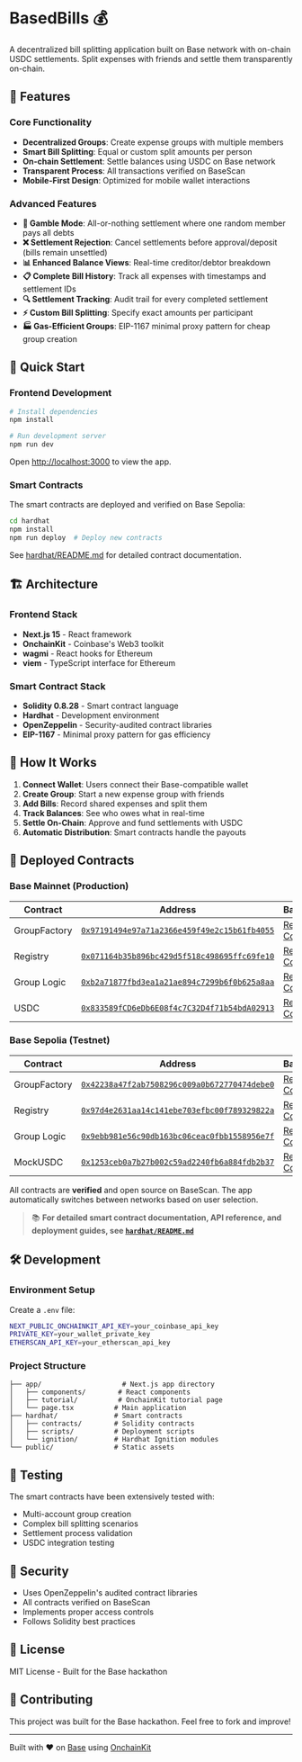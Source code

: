 # BasedBills 💰

A decentralized bill splitting application built on Base network with on-chain USDC settlements. Split expenses with friends and settle them transparently on-chain.

## 🌟 Features

### Core Functionality
- **Decentralized Groups**: Create expense groups with multiple members
- **Smart Bill Splitting**: Equal or custom split amounts per person
- **On-chain Settlement**: Settle balances using USDC on Base network
- **Transparent Process**: All transactions verified on BaseScan
- **Mobile-First Design**: Optimized for mobile wallet interactions

### Advanced Features
- **🎲 Gamble Mode**: All-or-nothing settlement where one random member pays all debts
- **❌ Settlement Rejection**: Cancel settlements before approval/deposit (bills remain unsettled)
- **📊 Enhanced Balance Views**: Real-time creditor/debtor breakdown
- **📋 Complete Bill History**: Track all expenses with timestamps and settlement IDs
- **🔍 Settlement Tracking**: Audit trail for every completed settlement
- **⚡ Custom Bill Splitting**: Specify exact amounts per participant
- **🏭 Gas-Efficient Groups**: EIP-1167 minimal proxy pattern for cheap group creation

## 🚀 Quick Start

### Frontend Development

```bash
# Install dependencies
npm install

# Run development server
npm run dev
```

Open [http://localhost:3000](http://localhost:3000) to view the app.

### Smart Contracts

The smart contracts are deployed and verified on Base Sepolia:

```bash
cd hardhat
npm install
npm run deploy  # Deploy new contracts
```

See [hardhat/README.md](./hardhat/README.md) for detailed contract documentation.

## 🏗️ Architecture

### Frontend Stack
- **Next.js 15** - React framework
- **OnchainKit** - Coinbase's Web3 toolkit
- **wagmi** - React hooks for Ethereum
- **viem** - TypeScript interface for Ethereum

### Smart Contract Stack
- **Solidity 0.8.28** - Smart contract language
- **Hardhat** - Development environment
- **OpenZeppelin** - Security-audited contract libraries
- **EIP-1167** - Minimal proxy pattern for gas efficiency

## 📱 How It Works

1. **Connect Wallet**: Users connect their Base-compatible wallet
2. **Create Group**: Start a new expense group with friends
3. **Add Bills**: Record shared expenses and split them
4. **Track Balances**: See who owes what in real-time
5. **Settle On-Chain**: Approve and fund settlements with USDC
6. **Automatic Distribution**: Smart contracts handle the payouts

## 🔗 Deployed Contracts

### Base Mainnet (Production)
| Contract | Address | BaseScan |
|----------|---------|----------|
| GroupFactory | [`0x97191494e97a71a2366e459f49e2c15b61fb4055`](https://basescan.org/address/0x97191494e97a71a2366e459f49e2c15b61fb4055) | [Read Contract](https://basescan.org/address/0x97191494e97a71a2366e459f49e2c15b61fb4055#readContract) |
| Registry | [`0x071164b35b896bc429d5f518c498695ffc69fe10`](https://basescan.org/address/0x071164b35b896bc429d5f518c498695ffc69fe10) | [Read Contract](https://basescan.org/address/0x071164b35b896bc429d5f518c498695ffc69fe10#readContract) |
| Group Logic | [`0xb2a71877fbd3ea1a21ae894c7299b6f0b625a8aa`](https://basescan.org/address/0xb2a71877fbd3ea1a21ae894c7299b6f0b625a8aa) | [Read Contract](https://basescan.org/address/0xb2a71877fbd3ea1a21ae894c7299b6f0b625a8aa#readContract) |
| USDC | [`0x833589fCD6eDb6E08f4c7C32D4f71b54bdA02913`](https://basescan.org/address/0x833589fCD6eDb6E08f4c7C32D4f71b54bdA02913) | [Read Contract](https://basescan.org/address/0x833589fCD6eDb6E08f4c7C32D4f71b54bdA02913#readContract) |

### Base Sepolia (Testnet)
| Contract | Address | BaseScan |
|----------|---------|----------|
| GroupFactory | [`0x42238a47f2ab7508296c009a0b672770474debe0`](https://sepolia.basescan.org/address/0x42238a47f2ab7508296c009a0b672770474debe0) | [Read Contract](https://sepolia.basescan.org/address/0x42238a47f2ab7508296c009a0b672770474debe0#readContract) |
| Registry | [`0x97d4e2631aa14c141ebe703efbc00f789329822a`](https://sepolia.basescan.org/address/0x97d4e2631aa14c141ebe703efbc00f789329822a) | [Read Contract](https://sepolia.basescan.org/address/0x97d4e2631aa14c141ebe703efbc00f789329822a#readContract) |
| Group Logic | [`0x9ebb981e56c90db163bc06ceac0fbb1558956e7f`](https://sepolia.basescan.org/address/0x9ebb981e56c90db163bc06ceac0fbb1558956e7f) | [Read Contract](https://sepolia.basescan.org/address/0x9ebb981e56c90db163bc06ceac0fbb1558956e7f#readContract) |
| MockUSDC | [`0x1253ceb0a7b27b002c59ad2240fb6a884fdb2b37`](https://sepolia.basescan.org/address/0x1253ceb0a7b27b002c59ad2240fb6a884fdb2b37) | [Read Contract](https://sepolia.basescan.org/address/0x1253ceb0a7b27b002c59ad2240fb6a884fdb2b37#readContract) |

All contracts are **verified** and open source on BaseScan. The app automatically switches between networks based on user selection.

> 📚 **For detailed smart contract documentation, API reference, and deployment guides, see [`hardhat/README.md`](./hardhat/README.md)**

## 🛠️ Development

### Environment Setup

Create a `.env` file:
```bash
NEXT_PUBLIC_ONCHAINKIT_API_KEY=your_coinbase_api_key
PRIVATE_KEY=your_wallet_private_key
ETHERSCAN_API_KEY=your_etherscan_api_key
```

### Project Structure

```
├── app/                    # Next.js app directory
│   ├── components/        # React components
│   ├── tutorial/          # OnchainKit tutorial page
│   └── page.tsx          # Main application
├── hardhat/              # Smart contracts
│   ├── contracts/        # Solidity contracts
│   ├── scripts/          # Deployment scripts
│   └── ignition/         # Hardhat Ignition modules
└── public/               # Static assets
```

## 🧪 Testing

The smart contracts have been extensively tested with:
- Multi-account group creation
- Complex bill splitting scenarios
- Settlement process validation
- USDC integration testing

## 🔐 Security

- Uses OpenZeppelin's audited contract libraries
- All contracts verified on BaseScan
- Implements proper access controls
- Follows Solidity best practices

## 📄 License

MIT License - Built for the Base hackathon

## 🤝 Contributing

This project was built for the Base hackathon. Feel free to fork and improve!

---

Built with ❤️ on [Base](https://base.org) using [OnchainKit](https://onchainkit.xyz)